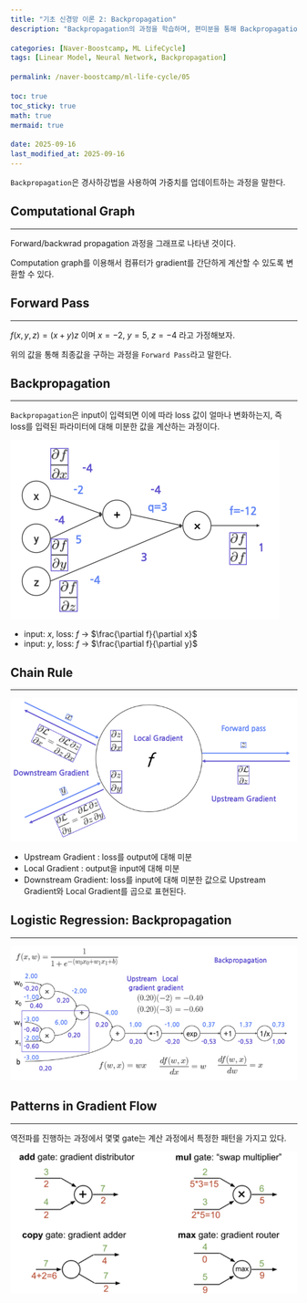 ```yaml
---
title: "기초 신경망 이론 2: Backpropagation"
description: "Backpropagation의 과정을 학습하며, 편미분을 통해 Backpropagation의 결과 구하는 과정에 대한 내용 정리 포스트 입니다."

categories: [Naver-Boostcamp, ML LifeCycle]
tags: [Linear Model, Neural Network, Backpropagation]

permalink: /naver-boostcamp/ml-life-cycle/05

toc: true
toc_sticky: true
math: true
mermaid: true

date: 2025-09-16
last_modified_at: 2025-09-16
---
```


`Backpropagation`은 경사하강법을 사용하여 가중치를 업데이트하는 과정을 말한다.

## Computational Graph
-----------


Forward/backwrad propagation 과정을 그래프로 나타낸 것이다.

Computation graph를 이용해서 컴퓨터가 gradient를 간단하게 계산할 수 있도록 변환할 수 있다.

## Forward Pass
---------

$f(x, y, z) = (x + y)z$ 이며 $x = -2$, $y = 5$, $z = -4$ 라고 가정해보자.

위의 값을 통해 최종값을 구하는 과정을 `Forward Pass`라고 말한다.

## Backpropagation
--------

`Backpropagation`은 input이 입력되면 이에 따라 loss 값이 얼마나 변화하는지, 즉 loss를 입력된 파라미터에 대해 미분한 값을 계산하는 과정이다.

<img src="../assets/img/post/naver-boostcamp/backpropa_ex1.png">

- input: $x$, loss: $f$ &rarr; $\frac{\partial f}{\partial x}$
- input: $y$, loss: $f$ &rarr; $\frac{\partial f}{\partial y}$


## Chain Rule
-----------

<img src="../assets/img/post/naver-boostcamp/chain_rule.png">

- Upstream Gradient : loss를 output에 대해 미분
- Local Gradient : output을 input에 대해 미분
- Downstream Gradient: loss를 input에 대해 미분한 값으로 Upstream Gradient와 Local Gradient를 곱으로 표현된다.

## Logistic Regression: Backpropagation
--------

<img src="../assets/img/post/naver-boostcamp/backpropa_ex2.png">

## Patterns in Gradient Flow
---------

역전파를 진행하는 과정에서 몇몇 gate는 계산 과정에서 특정한 패턴을 가지고 있다.

<img src="../assets/img/post/naver-boostcamp/gradient_flow.png">